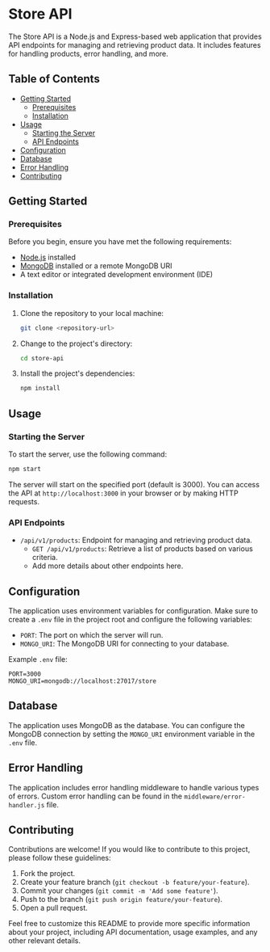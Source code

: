 # Store API

The Store API is a Node.js and Express-based web application that provides API endpoints for managing and retrieving product data. It includes features 
for handling products, error handling, and more.

## Table of Contents

- [Getting Started](#getting-started)
  - [Prerequisites](#prerequisites)
  - [Installation](#installation)
- [Usage](#usage)
  - [Starting the Server](#starting-the-server)
  - [API Endpoints](#api-endpoints)
- [Configuration](#configuration)
- [Database](#database)
- [Error Handling](#error-handling)
- [Contributing](#contributing)


## Getting Started

### Prerequisites

Before you begin, ensure you have met the following requirements:

- [Node.js](https://nodejs.org/) installed
- [MongoDB](https://www.mongodb.com/) installed or a remote MongoDB URI
- A text editor or integrated development environment (IDE)

### Installation

1. Clone the repository to your local machine:

   ```bash
   git clone <repository-url>
   ```

2. Change to the project's directory:

   ```bash
   cd store-api
   ```

3. Install the project's dependencies:

   ```bash
   npm install
   ```

## Usage

### Starting the Server

To start the server, use the following command:

```bash
npm start
```

The server will start on the specified port (default is 3000). You can access the API at `http://localhost:3000` in your browser or by making HTTP requests.

### API Endpoints

- `/api/v1/products`: Endpoint for managing and retrieving product data.
  - `GET /api/v1/products`: Retrieve a list of products based on various criteria.
  - Add more details about other endpoints here.

## Configuration

The application uses environment variables for configuration. Make sure to create a `.env` file in the project root and configure the following variables:

- `PORT`: The port on which the server will run.
- `MONGO_URI`: The MongoDB URI for connecting to your database.

Example `.env` file:

```
PORT=3000
MONGO_URI=mongodb://localhost:27017/store
```

## Database

The application uses MongoDB as the database. You can configure the MongoDB connection by setting the `MONGO_URI` environment variable in the `.env` file.

## Error Handling

The application includes error handling middleware to handle various types of errors. Custom error handling can be found in the `middleware/error-handler.js` file.

## Contributing

Contributions are welcome! If you would like to contribute to this project, please follow these guidelines:

1. Fork the project.
2. Create your feature branch (`git checkout -b feature/your-feature`).
3. Commit your changes (`git commit -m 'Add some feature'`).
4. Push to the branch (`git push origin feature/your-feature`).
5. Open a pull request.


Feel free to customize this README to provide more specific information about your project, including API documentation, usage examples, and any other relevant details.
